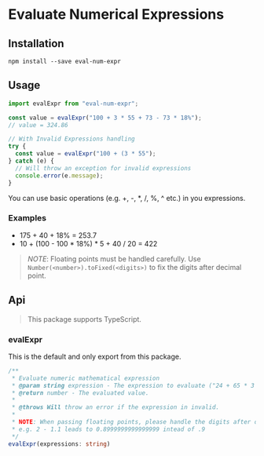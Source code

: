 # Evaluate Numerical Expressions

## Installation

```
npm install --save eval-num-expr
```

## Usage

```js
import evalExpr from "eval-num-expr";

const value = evalExpr("100 + 3 * 55 + 73 - 73 * 18%");
// value = 324.86

// With Invalid Expressions handling
try {
  const value = evalExpr("100 + (3 * 55");
} catch (e) {
  // Will throw an exception for invalid expressions
  console.error(e.message);
}
```

You can use basic operations (e.g. +, -, \*, /, %, ^ etc.) in you expressions.

### Examples

- 175 + 40 + 18% = 253.7
- 10 + (100 - 100 \* 18%) \* 5 + 40 / 20 = 422

> _NOTE_: Floating points must be handled carefully. Use `Number(<number>).toFixed(<digits>)` to fix the digits after
> decimal point.

## Api

> This package supports TypeScript.

### evalExpr

This is the default and only export from this package.

```typescript
/**
 * Evaluate numeric mathematical expression
 * @param string expression - The expression to evaluate ("24 + 65 * 3 - 48")
 * @return number - The evaluated value.
 *
 * @throws Will throw an error if the expression in invalid.
 *
 * NOTE: When passing floating points, please handle the digits after decimal point
 * e.g. 2 - 1.1 leads to 0.8999999999999999 intead of .9
 */
evalExpr(expressions: string)
```

